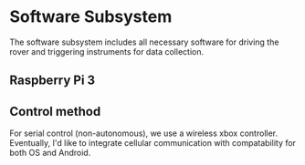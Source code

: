 # Software Subsystem

The software subsystem includes all necessary software for driving the rover and triggering instruments for data collection.

## Raspberry Pi 3

## Control method

For serial control (non-autonomous), we use a wireless xbox controller. Eventually, I'd like to integrate cellular communication with compatability for both OS and Android.
